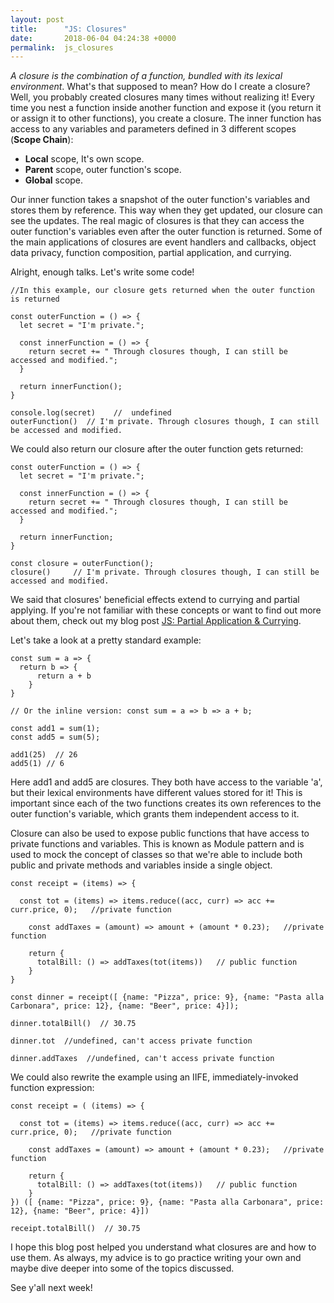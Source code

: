 ```yaml
---
layout: post
title:      "JS: Closures"
date:       2018-06-04 04:24:38 +0000
permalink:  js_closures
---
```


*A closure is the combination of a function, bundled with its lexical environment*. What's that supposed to mean? How do I create a closure? Well, you probably created closures many times without realizing it! Every time you nest a function inside another function and expose it (you return it or assign it to other functions), you create a closure. The inner function has access to any variables and parameters defined in 3 different scopes (**Scope Chain**):

* **Local** scope, It's own scope.
* **Parent** scope, outer function's scope.
* **Global** scope.

Our inner function takes a snapshot of the outer function's variables and stores them by reference. This way when they get updated, our closure can see the updates. The real magic of closures is that they can access the outer function's variables even after the outer function is returned. 
Some of the main applications of closures are event handlers and callbacks, object data privacy, function composition, partial application, and currying.

Alright, enough talks. Let's write some code!


```
//In this example, our closure gets returned when the outer function is returned

const outerFunction = () => {
  let secret = "I'm private.";
  
  const innerFunction = () => {
    return secret += " Through closures though, I can still be accessed and modified.";
  }
  
  return innerFunction();
}

console.log(secret)    //  undefined 
outerFunction()  // I'm private. Through closures though, I can still be accessed and modified. 

```


We could also return our closure after the outer function gets returned:



```
const outerFunction = () => {
  let secret = "I'm private.";
  
  const innerFunction = () => {
    return secret += " Through closures though, I can still be accessed and modified.";
  }
  
  return innerFunction;
}

const closure = outerFunction();
closure()     // I'm private. Through closures though, I can still be accessed and modified.
```


We said that closures' beneficial effects extend to currying and partial applying. If you're not familiar with these concepts or want to find out more about them, check out my blog post [JS: Partial Application & Currying](http://matteopiccini.com/js_partial_application_and_currying). 

Let's take a look at a pretty standard example:


```
const sum = a => {
  return b => {
      return a + b
    }
}

// Or the inline version: const sum = a => b => a + b;

const add1 = sum(1);
const add5 = sum(5);

add1(25)  // 26
add5(1) // 6
```

Here add1 and add5 are closures. They both have access to the variable 'a', but their lexical environments have different values stored for it! This is important since each of the two functions creates its own references to the outer function's variable, which grants them independent access to it. 

Closure can also be used to expose public functions that have access to private functions and variables. This is known as Module pattern and is used to mock the concept of classes so that we're able to include both public and private methods and variables inside a single object. 


```
const receipt = (items) => {

  const tot = (items) => items.reduce((acc, curr) => acc += curr.price, 0);   //private function
    
    const addTaxes = (amount) => amount + (amount * 0.23);   //private function
    
    return {
      totalBill: () => addTaxes(tot(items))   // public function
    }
}

const dinner = receipt([ {name: "Pizza", price: 9}, {name: "Pasta alla Carbonara", price: 12}, {name: "Beer", price: 4}]);

dinner.totalBill()  // 30.75

dinner.tot  //undefined, can't access private function

dinner.addTaxes  //undefined, can't access private function
```


We could also rewrite the example using an IIFE, immediately-invoked function expression:


```
const receipt = ( (items) => {

  const tot = (items) => items.reduce((acc, curr) => acc += curr.price, 0);   //private function
    
    const addTaxes = (amount) => amount + (amount * 0.23);   //private function
    
    return {
      totalBill: () => addTaxes(tot(items))   // public function
    }
}) ([ {name: "Pizza", price: 9}, {name: "Pasta alla Carbonara", price: 12}, {name: "Beer", price: 4}])

receipt.totalBill()  // 30.75

```


I hope this blog post helped you understand what closures are and how to use them. As always, my advice is to go practice writing your own and maybe dive deeper into some of the topics discussed.

See y'all next week!


